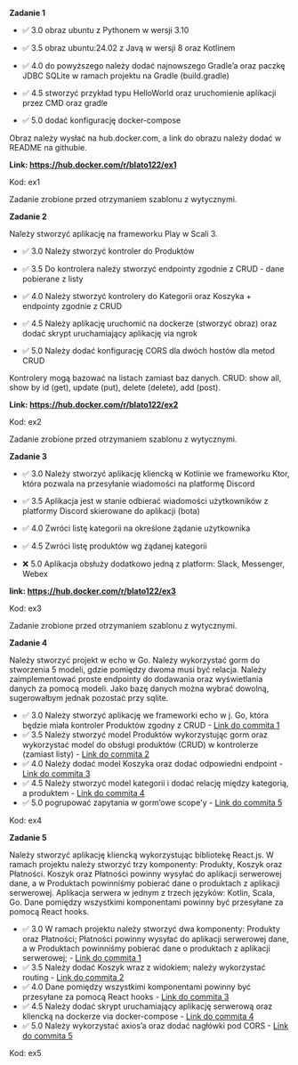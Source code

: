 **Zadanie 1**

- :white_check_mark: 3.0 obraz ubuntu z Pythonem w wersji 3.10

- :white_check_mark: 3.5 obraz ubuntu:24.02 z Javą w wersji 8 oraz Kotlinem

- :white_check_mark: 4.0 do powyższego należy dodać najnowszego Gradle’a oraz paczkę JDBC
SQLite w ramach projektu na Gradle (build.gradle)

- :white_check_mark: 4.5 stworzyć przykład typu HelloWorld oraz uruchomienie aplikacji
przez CMD oraz gradle

- :white_check_mark: 5.0 dodać konfigurację docker-compose

Obraz należy wysłać na hub.docker.com, a link do obrazu należy dodać w
README na githubie.

**Link: https://hub.docker.com/r/blato122/ex1**

Kod: ex1

Zadanie zrobione przed otrzymaniem szablonu z wytycznymi.

**Zadanie 2**

Należy stworzyć aplikację na frameworku Play w Scali 3.

- :white_check_mark: 3.0 Należy stworzyć kontroler do Produktów

- :white_check_mark: 3.5 Do kontrolera należy stworzyć endpointy zgodnie z CRUD - dane
pobierane z listy

- :white_check_mark: 4.0 Należy stworzyć kontrolery do Kategorii oraz Koszyka + endpointy
zgodnie z CRUD

- :white_check_mark: 4.5 Należy aplikację uruchomić na dockerze (stworzyć obraz) oraz dodać
skrypt uruchamiający aplikację via ngrok

- :white_check_mark: 5.0 Należy dodać konfigurację CORS dla dwóch hostów dla metod CRUD

Kontrolery mogą bazować na listach zamiast baz danych. CRUD: show all,
show by id (get), update (put), delete (delete), add (post).

**Link: https://hub.docker.com/r/blato122/ex2**

Kod: ex2

Zadanie zrobione przed otrzymaniem szablonu z wytycznymi.

**Zadanie 3**

- :white_check_mark: 3.0 Należy stworzyć aplikację kliencką w Kotlinie we frameworku Ktor,
która pozwala na przesyłanie wiadomości na platformę Discord

- :white_check_mark: 3.5 Aplikacja jest w stanie odbierać wiadomości użytkowników z
platformy Discord skierowane do aplikacji (bota)

- :white_check_mark: 4.0 Zwróci listę kategorii na określone żądanie użytkownika

- :white_check_mark: 4.5 Zwróci listę produktów wg żądanej kategorii

- :x: 5.0 Aplikacja obsłuży dodatkowo jedną z platform: Slack, Messenger,
Webex

**link: https://hub.docker.com/r/blato122/ex3**

Kod: ex3

Zadanie zrobione przed otrzymaniem szablonu z wytycznymi.

**Zadanie 4**

Należy stworzyć projekt w echo w Go. Należy wykorzystać gorm do
stworzenia 5 modeli, gdzie pomiędzy dwoma musi być relacja. Należy
zaimplementować proste endpointy do dodawania oraz wyświetlania danych
za pomocą modeli. Jako bazę danych można wybrać dowolną, sugerowałbym
jednak pozostać przy sqlite.

- :white_check_mark: 3.0 Należy stworzyć aplikację we frameworki echo w j. Go, która będzie
miała kontroler Produktów zgodny z CRUD - [Link do commita 1](https://github.com/Blato122/E-Biznes-2024.25/commit/2b4ef841e72ec8af159ed649a1778f185b672798)
- :white_check_mark: 3.5 Należy stworzyć model Produktów wykorzystując gorm oraz
wykorzystać model do obsługi produktów (CRUD) w kontrolerze (zamiast
listy) - [Link do commita 2](https://github.com/Blato122/E-Biznes-2024.25/commit/45c2118416dd3da02bd4834e3db465a1ceab4b54)
- :white_check_mark: 4.0 Należy dodać model Koszyka oraz dodać odpowiedni endpoint - [Link do commita 3](https://github.com/Blato122/E-Biznes-2024.25/commit/f77a44b9e445758d4dbc97696b4d65541215e085)
- :white_check_mark: 4.5 Należy stworzyć model kategorii i dodać relację między kategorią,
a produktem - [Link do commita 4](https://github.com/Blato122/E-Biznes-2024.25/commit/4b7440142a7d78346696a915632ff70138cb3d3c)
- :white_check_mark: 5.0 pogrupować zapytania w gorm’owe scope'y - [Link do commita 5](https://github.com/Blato122/E-Biznes-2024.25/commit/4f389fcdb21fef1f00e2b37e1c1d33f51b4c81aa)

Kod: ex4

**Zadanie 5**

Należy stworzyć aplikację kliencką wykorzystując bibliotekę React.js.
W ramach projektu należy stworzyć trzy komponenty: Produkty, Koszyk
oraz Płatności. Koszyk oraz Płatności powinny wysyłać do aplikacji
serwerowej dane, a w Produktach powinniśmy pobierać dane o produktach
z aplikacji serwerowej. Aplikacja serwera w jednym z trzech języków:
Kotlin, Scala, Go. Dane pomiędzy wszystkimi komponentami powinny być
przesyłane za pomocą React hooks.

- :white_check_mark: 3.0 W ramach projektu należy stworzyć dwa komponenty: Produkty oraz
Płatności; Płatności powinny wysyłać do aplikacji serwerowej dane, a w
Produktach powinniśmy pobierać dane o produktach z aplikacji
serwerowej; - [Link do commita 1](https://github.com/Blato122/E-Biznes-2024.25/commit/cb26a55c75062c61c2b79550d636765014040a68)
- :white_check_mark: 3.5 Należy dodać Koszyk wraz z widokiem; należy wykorzystać routing - [Link do commita 2](https://github.com/Blato122/E-Biznes-2024.25/commit/72050ecb5923a044924dc7e50e7da035692bae26)
- :white_check_mark: 4.0 Dane pomiędzy wszystkimi komponentami powinny być przesyłane za
pomocą React hooks - [Link do commita 3](https://github.com/Blato122/E-Biznes-2024.25/commit/4c13670e2ddfc7465831f250d0e06120d6683eb8)
- :white_check_mark: 4.5 Należy dodać skrypt uruchamiający aplikację serwerową oraz
kliencką na dockerze via docker-compose - [Link do commita 4](https://github.com/Blato122/E-Biznes-2024.25/commit/eb50928c76e556481754d37145f39f528d2f2e9f)
- :white_check_mark: 5.0 Należy wykorzystać axios’a oraz dodać nagłówki pod CORS - [Link do commita 5](https://github.com/Blato122/E-Biznes-2024.25/commit/)

Kod: ex5